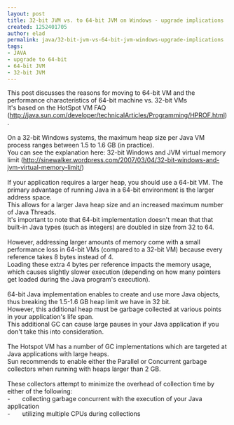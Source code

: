 ```yaml
---
layout: post
title: 32-bit JVM vs. to 64-bit JVM on Windows - upgrade implications
created: 1252401705
author: elad
permalink: java/32-bit-jvm-vs-64-bit-jvm-windows-upgrade-implications
tags:
- JAVA
- upgrade to 64-bit
- 64-bit JVM
- 32-bit JVM
---
```

This post discusses the reasons for moving to 64-bit VM and the performance characteristics of 64-bit machine vs. 32-bit VMs<br />
It's based on the HotSpot VM FAQ (http://java.sun.com/developer/technicalArticles/Programming/HPROF.html) .<br />
<br />
On a 32-bit Windows systems, the maximum heap size per Java VM process ranges between 1.5 to 1.6 GB (in practice).<br />
You can see the explanation here: 32-bit Windows and JVM virtual memory limit (http://sinewalker.wordpress.com/2007/03/04/32-bit-windows-and-jvm-virtual-memory-limit/)<br />
<br />
If your application requires a larger heap, you should use a 64-bit VM. The primary advantage of running Java in a 64-bit environment is the larger address space.<br />
This allows for a larger Java heap size and an increased maximum number of Java Threads.<br />
It's important to note that 64-bit implementation doesn't mean that that built-in Java types (such as integers) are doubled in size from 32 to 64.<br />
<br />
However, addressing larger amounts of memory come with a small performance loss in 64-bit VMs (compared to a 32-bit VM) because every reference takes 8 bytes instead of 4.<br />
Loading these extra 4 bytes per reference impacts the memory usage, which causes slightly slower execution (depending on how many pointers get loaded during the Java program's execution).<br />
<br />
64-bit Java implementation enables to create and use more Java objects, thus breaking the 1.5-1.6 GB heap limit we have in 32 bit.<br />
However, this additional heap must be garbage collected at various points in your application's life span.<br />
This additional GC can cause large pauses in your Java application if you don't take this into consideration.<br />
<br />
The Hotspot VM has a number of GC implementations which are targeted at Java applications with large heaps.<br />
Sun recommends to enable either the Parallel or Concurrent garbage collectors when running with heaps larger than 2 GB.<br />
<br />
These collectors attempt to minimize the overhead of collection time by either of the following:<br />
-&nbsp;&nbsp;&nbsp;&nbsp;&nbsp;&nbsp; collecting garbage concurrent with the execution of your Java application<br />
-&nbsp;&nbsp;&nbsp;&nbsp;&nbsp;&nbsp; utilizing multiple CPUs during collections
